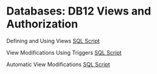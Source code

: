 # Databases: DB12 Views and Authorization

Defining and Using Views [SQL Script](https://lagunita.stanford.edu/assets/courseware/v1/0f2d2105815a2102b5823338417d9639/c4x/DB/Views/asset/Views.sql)

View Modifications Using Triggers [SQL Script](https://lagunita.stanford.edu/assets/courseware/v1/0f348cf8a3be223238d90f3055abab8b/c4x/DB/Views/asset/ViewsModTriggers.sql)

Automatic View Modifications [SQL Script](https://lagunita.stanford.edu/assets/courseware/v1/dedfe7bbc71729a8b3492d254fefb6bb/c4x/DB/Views/asset/ViewsModAuto.sql)